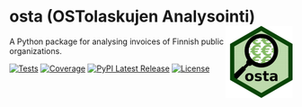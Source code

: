 # osta (OSTolaskujen Analysointi) <img src="https://raw.githubusercontent.com/TuomasBorman/osta/master/docs/logo/osta_logo.png" align="right" width="120" />

A Python package for analysing invoices of Finnish public organizations.

[![Tests](https://github.com/TuomasBorman/osta/actions/workflows/tests.yml/badge.svg)](https://github.com/TuomasBorman/osta/commits/main)
[![Coverage](https://codecov.io/github/TuomasBorman/osta/coverage.svg?branch=main)](https://codecov.io/gh/TuomasBorman/osta)
[![PyPI Latest Release](https://img.shields.io/pypi/v/osta.svg)](https://pypi.org/project/osta/)
[![License](https://img.shields.io/pypi/l/osta.svg)](https://github.com/TuomasBorman/osta/blob/main/LICENSE)

<!---
[![Package Status](https://img.shields.io/pypi/status/osta.svg)](https://pypi.org/project/osta/)
-->